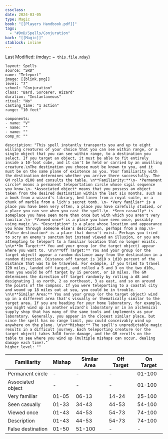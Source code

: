 ```yaml
---
cssclass: 
date: 2024-03-05
type: Magic
book: "[[Players Handbook.pdf]]"
tags:
  - "#DnD/Spells/Conjuration"
back: "[[Magic]]"
stablock: inline
---
```

Last Modified: (mday:: `= this.file.mday`)


```statblock
layout: Spells
source: "SRD"
name: "Teleport"
image: [[blink.png]]
level: "7"
school: "Conjuration"
class: "Bard, Sorcerer, Wizard"
duration: "Instantaneous"
ritual: "No"
casting_time: "1 action"
range: "10 feet"

components:
- name: "V"
- name: ""
- name: ""
comp_m: ""

description: "This spell instantly transports you and up to eight willing creatures of your choice that you can see within range, or a single object that you can see within range, to a destination you select. If you target an object, it must be able to fit entirely inside a 10-foot cube, and it can't be held or carried by an unwilling creature.\nThe destination you choose must be known to you, and it must be on the same plane of existence as you. Your familiarity with the destination determines whether you arrive there successfully. The GM rolls d100 and consults the table. \n**Familiarity:**\n- *Permanent circle* means a permanent teleportation circle whose sigil sequence you know.\n- *Associated object* means that you possess an object taken from the desired destination within the last six months, such as a book from a wizard's library, bed linen from a royal suite, or a chunk of marble from a lich's secret tomb. \n- *Very familiar* is a place you have been very often, a place you have carefully studied, or a place you can see when you cast the spell.\n- *Seen casually* is someplace you have seen more than once but with which you aren't very familiar.\n- *Viewed once* is a place you have seen once, possibly using magic.\n- *Description* is a place whose location and appearance you know through someone else's description, perhaps from a map.\n- *False destination* is a place that doesn't exist. Perhaps you tried to scry an enemy's sanctum but instead viewed an illusion, or you are attempting to teleport to a familiar location that no longer exists. \n\n**On Target:** You and your group (or the target object) appear where you want to. \n\n**Off Target:** You and your group (or the target object) appear a random distance away from the destination in a random direction. Distance off target is 1d10 x 1d10 percent of the distance that was to be traveled. For example, if you tried to travel 120 miles, landed off target, and rolled a 5 and 3 on the two d10s, then you would be off target by 15 percent, or 18 miles. The GM determines the direction off target randomly by rolling a d8 and designating 1 as north, 2 as northeast, 3 as east, and so on around the points of the compass. If you were teleporting to a coastal city and wound up 18 miles out at sea, you could be in trouble. \n\n**Similar Area:** You and your group (or the target object) wind up in a different area that's visually or thematically similar to the target area. If you are heading for your home laboratory, for example, you might wind up in another wizard's laboratory or in an alchemical supply shop that has many of the same tools and implements as your laboratory. Generally, you appear in the closest similar place, but since the spell has no range limit, you could conceivably wind up anywhere on the plane. \n\n**Mishap:** The spell's unpredictable magic results in a difficult journey. Each teleporting creature (or the target object) takes 3d10 force damage, and the GM rerolls on the table to see where you wind up (multiple mishaps can occur, dealing damage each time)."
higher_level: ""
```


| Familiarity       | Mishap | Similar Area | Off Target | On Target |
| ----------------- | ------ | ------------ | ---------- | --------- |
| Permanent circle  | -      | -            | -          | 01-100    |
| Associated object | -      | -            | -          | 01-100    |
| Very familiar     | 01-05  | 06-13        | 14-24      | 25-100    |
| Seen casually     | 01-33  | 34-43        | 44-53      | 54-100    |
| Viewed once       | 01-43  | 44-53        | 54-73      | 74-100    |
| Description       | 01-43  | 44-53        | 54-73      | 74-100    |
| False destination | 01-50  | 51-100       | -          | -         |

